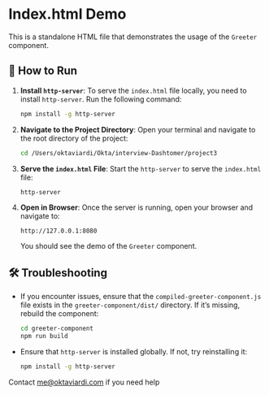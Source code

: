 # Index.html Demo

This is a standalone HTML file that demonstrates the usage of the `Greeter` component.

## 🚀 How to Run

1. **Install `http-server`**:
   To serve the `index.html` file locally, you need to install `http-server`. Run the following command:
   ```bash
   npm install -g http-server
   ```

2. **Navigate to the Project Directory**:
   Open your terminal and navigate to the root directory of the project:
   ```bash
   cd /Users/oktaviardi/Okta/interview-Dashtomer/project3
   ```

3. **Serve the `index.html` File**:
   Start the `http-server` to serve the `index.html` file:
   ```bash
   http-server
   ```

4. **Open in Browser**:
   Once the server is running, open your browser and navigate to:
   ```
   http://127.0.0.1:8080
   ```

   You should see the demo of the `Greeter` component.

## 🛠 Troubleshooting

- If you encounter issues, ensure that the `compiled-greeter-component.js` file exists in the `greeter-component/dist/` directory. If it’s missing, rebuild the component:
  ```bash
  cd greeter-component
  npm run build
  ```

- Ensure that `http-server` is installed globally. If not, try reinstalling it:
  ```bash
  npm install -g http-server
  ```

Contact me@oktaviardi.com if you need help